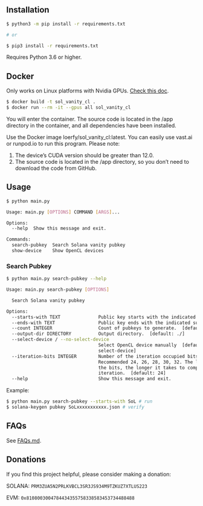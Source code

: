 ## Installation

```bash
$ python3 -m pip install -r requirements.txt

# or

$ pip3 install -r requirements.txt
```

Requires Python 3.6 or higher.

## Docker

Only works on Linux platforms with Nvidia GPUs. [Check this doc](https://docs.nvidia.com/datacenter/cloud-native/container-toolkit/latest/install-guide.html#installation).

```bash
$ docker build -t sol_vanity_cl .
$ docker run --rm -it --gpus all sol_vanity_cl
```

You will enter the container. The source code is located in the /app directory in the container, and all dependencies have been installed.

Use the Docker image loerfy/sol_vanity_cl:latest. You can easily use vast.ai or runpod.io to run this program. Please note:

1. The device’s CUDA version should be greater than 12.0.
2. The source code is located in the /app directory, so you don’t need to download the code from GitHub.

## Usage

```bash
$ python main.py

Usage: main.py [OPTIONS] COMMAND [ARGS]...

Options:
  --help  Show this message and exit.

Commands:
  search-pubkey  Search Solana vanity pubkey
  show-device    Show OpenCL devices
```

### Search Pubkey

```bash
$ python main.py search-pubkey --help

Usage: main.py search-pubkey [OPTIONS]

  Search Solana vanity pubkey

Options:
  --starts-with TEXT              Public key starts with the indicated prefix.
  --ends-with TEXT                Public key ends with the indicated suffix.
  --count INTEGER                 Count of pubkeys to generate.  [default: 1]
  --output-dir DIRECTORY          Output directory.  [default: ./]
  --select-device / --no-select-device
                                  Select OpenCL device manually  [default: no-
                                  select-device]
  --iteration-bits INTEGER        Number of the iteration occupied bits.
                                  Recommended 24, 26, 28, 30, 32. The larger
                                  the bits, the longer it takes to complete an
                                  iteration.  [default: 24]
  --help                          Show this message and exit.
```

Example:

```bash
$ python main.py search-pubkey --starts-with SoL # run
$ solana-keygen pubkey SoLxxxxxxxxxxx.json # verify
```


## FAQs

See [FAQs.md](./FAQs.md).


## Donations

If you find this project helpful, please consider making a donation:

SOLANA: `PRM3ZUA5N2PRLKVBCL3SR3JS934M9TZKUZ7XTLUS223`

EVM: `0x8108003004784434355758338583453734488488`

